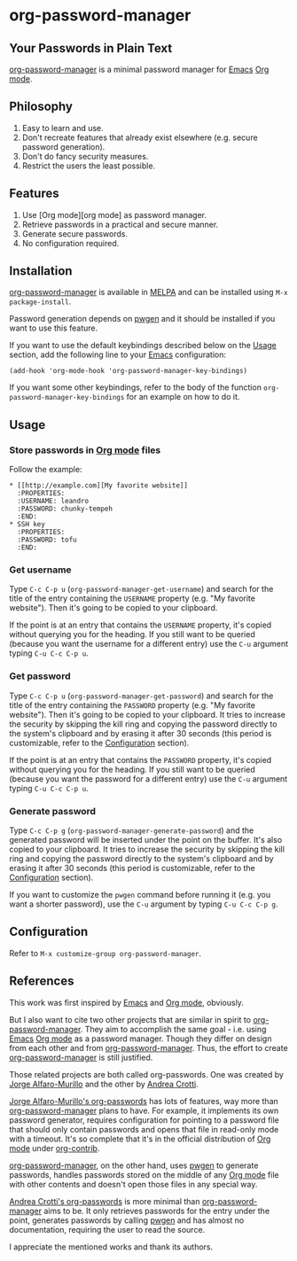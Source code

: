 org-password-manager
====================

Your Passwords in Plain Text
----------------------------

[org-password-manager][org-password-manager] is a minimal password manager for
[Emacs][emacs] [Org mode][org-mode].

Philosophy
----------

1. Easy to learn and use.
2. Don't recreate features that already exist elsewhere (e.g. secure password
   generation).
3. Don't do fancy security measures.
4. Restrict the users the least possible.

Features
--------

1. Use [Org mode][org mode] as password manager.
2. Retrieve passwords in a practical and secure manner.
3. Generate secure passwords.
4. No configuration required.

Installation
------------

[org-password-manager][org-password-manager] is available in [MELPA][melpa] and
can be installed using `M-x package-install`.

Password generation depends on [pwgen][pwgen] and it should be installed if you
want to use this feature.

If you want to use the default keybindings described below on the
[Usage](#usage) section, add the following line to your [Emacs][emacs]
configuration:

```emacs-lisp
(add-hook 'org-mode-hook 'org-password-manager-key-bindings)
```

If you want some other keybindings, refer to the body of the function
`org-password-manager-key-bindings` for an example on how to do it.

Usage
-----

### Store passwords in [Org mode][org-mode] files

Follow the example:

```org-mode
* [[http://example.com][My favorite website]]
  :PROPERTIES:
  :USERNAME: leandro
  :PASSWORD: chunky-tempeh
  :END:
* SSH key
  :PROPERTIES:
  :PASSWORD: tofu
  :END:
```

### Get username

Type `C-c C-p u` (`org-password-manager-get-username`) and search for the title
of the entry containing the `USERNAME` property (e.g. "My favorite
website"). Then it's going to be copied to your clipboard.

If the point is at an entry that contains the `USERNAME` property, it's copied
without querying you for the heading. If you still want to be queried (because
you want the username for a different entry) use the `C-u` argument typing `C-u
C-c C-p u`.

### Get password

Type `C-c C-p u` (`org-password-manager-get-password`) and search for the title
of the entry containing the `PASSWORD` property (e.g. "My favorite
website"). Then it's going to be copied to your clipboard. It tries to increase
the security by skipping the kill ring and copying the password directly to the
system's clipboard and by erasing it after 30 seconds (this period is
customizable, refer to the [Configuration](#configuration) section).

If the point is at an entry that contains the `PASSWORD` property, it's copied
without querying you for the heading. If you still want to be queried (because
you want the password for a different entry) use the `C-u` argument typing `C-u
C-c C-p u`.

### Generate password

Type `C-c C-p g` (`org-password-manager-generate-password`) and the generated
password will be inserted under the point on the buffer. It's also copied to
your clipboard. It tries to increase the security by skipping the kill ring and
copying the password directly to the system's clipboard and by erasing it after
30 seconds (this period is customizable, refer to the
[Configuration](#configuration) section).

If you want to customize the `pwgen` command before running it (e.g. you want a
shorter password), use the `C-u` argument by typing `C-u C-c C-p g`.

Configuration
-------------

Refer to `M-x customize-group org-password-manager`.

References
----------

This work was first inspired by [Emacs][emacs] and [Org mode][org-mode],
obviously.

But I also want to cite two other projects that are similar in spirit to
[org-password-manager][org-password-manager]. They aim to accomplish the same
goal - i.e. using [Emacs][emacs] [Org mode][org-mode] as a password
manager. Though they differ on design from each other and from
[org-password-manager][org-password-manager]. Thus, the effort to create
[org-password-manager][org-password-manager] is still justified.

Those related projects are both called org-passwords. One was created by
[Jorge Alfaro-Murillo][jorge-alfaro-murillo] and the other by
[Andrea Crotti][andrea-crotti].

[Jorge Alfaro-Murillo's org-passwords][jorge-alfaro-murillo] has lots of
features, way more than [org-password-manager][org-password-manager] plans to
have. For example, it implements its own password generator, requires
configuration for pointing to a password file that should only contain passwords
and opens that file in read-only mode with a timeout. It's so complete that it's
in the official distribution of [Org mode][org-mode] under
[org-contrib][jorge-alfaro-murillo-org-contrib].

[org-password-manager][org-password-manager], on the other hand, uses
[pwgen][pwgen] to generate passwords, handles passwords stored on the middle of
any [Org mode][org-mode] file with other contents and doesn't open those files
in any special way.

[Andrea Crotti's org-passwords][andrea-crotti] is more minimal than
[org-password-manager][org-password-manager] aims to be. It only retrieves
passwords for the entry under the point, generates passwords by calling
[pwgen][pwgen] and has almost no documentation, requiring the user to read the
source.

I appreciate the mentioned works and thank its authors.


[org-mode]: http://orgmode.org/
[emacs]: https://www.gnu.org/software/emacs/
[org-password-manager]: https://github.com/leafac/org-password-manager
[melpa]: http://melpa.org/
[jorge-alfaro-murillo]: https://bitbucket.org/alfaromurillo/org-passwords.el
[andrea-crotti]: https://github.com/AndreaCrotti/org-passwords/
[pwgen]: http://pwgen.sourceforge.net/
[jorge-alfaro-murillo-org-contrib]: http://orgmode.org/cgit.cgi/org-mode.git/tree/contrib/lisp/org-passwords.el
